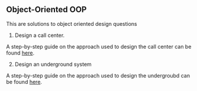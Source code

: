 ## Object-Oriented OOP
This are solutions to object oriented design questions
1. Design a call center.

A step-by-step guide on the approach used to design the call center can be found [here](https://dev.to/wanguiwaweru/design-a-call-center-4dil).

2. Design an underground system

A step-by-step guide on the approach used to design the undergroubd can be found [here](https://dev.to/wanguiwaweru/design-underground-system-4e51).
